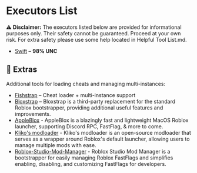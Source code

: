# Executors List  
⚠ **Disclaimer:** The executors listed below are provided for informational purposes only. Their safety cannot be guaranteed. Proceed at your own risk. For extra safety please use some help located in Helpful Tool List.md.

- [Swift](https://getswift.gg/) – **98% UNC**  

## 🔹 Extras  
Additional tools for loading cheats and managing multi-instances:  

- [Fishstrap](https://github.com/fishstrap/fishstrap/releases/tag/v2.9.1.1) – Cheat loader + multi-instance support  
- [Bloxstrap](https://github.com/bloxstraplabs/bloxstrap/releases/tag/v2.9.0) – Bloxstrap is a third-party replacement for the standard Roblox bootstrapper, providing additional useful features and improvements.
- [AppleBlox](https://appleblox.com) - AppleBlox is a blazingly fast and lightweight MacOS Roblox launcher, supporting Discord RPC, FastFlag, & more to come.
- [Kliko's modloader](https://klikosmodloader.com) - Kliko's modloader is an open-source modloader that serves as a wrapper around Roblox's default launcher, allowing users to manage multiple mods with ease.
- [Roblox-Studio-Mod-Manager](https://github.com/MaximumADHD/Roblox-Studio-Mod-Manager/releases/tag/v2024.12.18) - Roblox Studio Mod Manager is a bootstrapper for easily managing Roblox FastFlags and simplifies enabling, disabling, and customizing FastFlags for developers.
